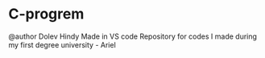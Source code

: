 # C-progrem
@author Dolev Hindy
Made in VS code
Repository for codes I made during my first degree university - Ariel 
